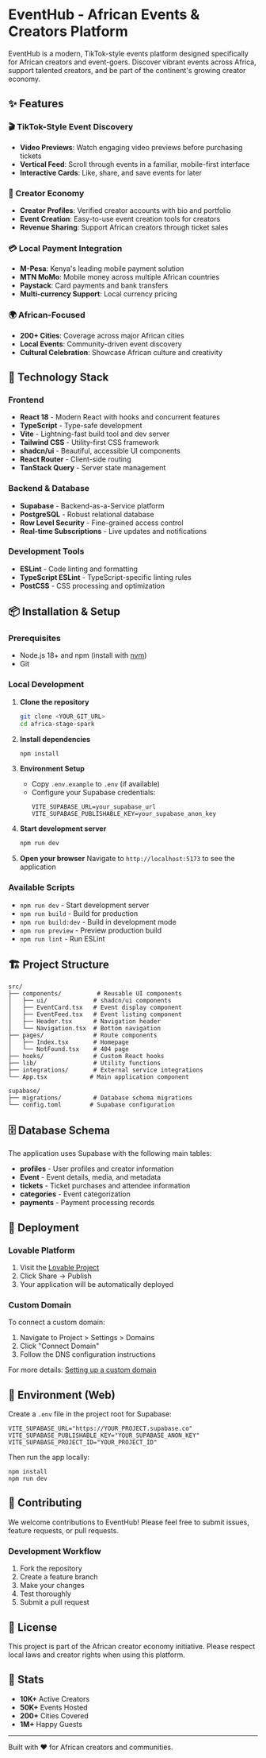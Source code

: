 # EventHub - African Events & Creators Platform

EventHub is a modern, TikTok-style events platform designed specifically for African creators and event-goers. Discover vibrant events across Africa, support talented creators, and be part of the continent's growing creator economy.

## ✨ Features

### 🎬 TikTok-Style Event Discovery
- **Video Previews**: Watch engaging video previews before purchasing tickets
- **Vertical Feed**: Scroll through events in a familiar, mobile-first interface
- **Interactive Cards**: Like, share, and save events for later

### 👥 Creator Economy
- **Creator Profiles**: Verified creator accounts with bio and portfolio
- **Event Creation**: Easy-to-use event creation tools for creators
- **Revenue Sharing**: Support African creators through ticket sales

### 💳 Local Payment Integration
- **M-Pesa**: Kenya's leading mobile payment solution
- **MTN MoMo**: Mobile money across multiple African countries
- **Paystack**: Card payments and bank transfers
- **Multi-currency Support**: Local currency pricing

### 🌍 African-Focused
- **200+ Cities**: Coverage across major African cities
- **Local Events**: Community-driven event discovery
- **Cultural Celebration**: Showcase African culture and creativity

## 🚀 Technology Stack

### Frontend
- **React 18** - Modern React with hooks and concurrent features
- **TypeScript** - Type-safe development
- **Vite** - Lightning-fast build tool and dev server
- **Tailwind CSS** - Utility-first CSS framework
- **shadcn/ui** - Beautiful, accessible UI components
- **React Router** - Client-side routing
- **TanStack Query** - Server state management

### Backend & Database
- **Supabase** - Backend-as-a-Service platform
- **PostgreSQL** - Robust relational database
- **Row Level Security** - Fine-grained access control
- **Real-time Subscriptions** - Live updates and notifications

### Development Tools
- **ESLint** - Code linting and formatting
- **TypeScript ESLint** - TypeScript-specific linting rules
- **PostCSS** - CSS processing and optimization

## 📦 Installation & Setup

### Prerequisites
- Node.js 18+ and npm (install with [nvm](https://github.com/nvm-sh/nvm#installing-and-updating))
- Git

### Local Development

1. **Clone the repository**
   ```bash
   git clone <YOUR_GIT_URL>
   cd africa-stage-spark
   ```

2. **Install dependencies**
   ```bash
   npm install
   ```

3. **Environment Setup**
   - Copy `.env.example` to `.env` (if available)
   - Configure your Supabase credentials:
     ```env
     VITE_SUPABASE_URL=your_supabase_url
     VITE_SUPABASE_PUBLISHABLE_KEY=your_supabase_anon_key
     ```

4. **Start development server**
   ```bash
   npm run dev
   ```

5. **Open your browser**
   Navigate to `http://localhost:5173` to see the application

### Available Scripts

- `npm run dev` - Start development server
- `npm run build` - Build for production
- `npm run build:dev` - Build in development mode
- `npm run preview` - Preview production build
- `npm run lint` - Run ESLint

## 🏗️ Project Structure

```
src/
├── components/          # Reusable UI components
│   ├── ui/             # shadcn/ui components
│   ├── EventCard.tsx   # Event display component
│   ├── EventFeed.tsx   # Event listing component
│   ├── Header.tsx      # Navigation header
│   └── Navigation.tsx  # Bottom navigation
├── pages/              # Route components
│   ├── Index.tsx       # Homepage
│   └── NotFound.tsx    # 404 page
├── hooks/              # Custom React hooks
├── lib/                # Utility functions
├── integrations/       # External service integrations
└── App.tsx            # Main application component

supabase/
├── migrations/         # Database schema migrations
└── config.toml        # Supabase configuration
```

## 🗄️ Database Schema

The application uses Supabase with the following main tables:

- **profiles** - User profiles and creator information
- **Event** - Event details, media, and metadata
- **tickets** - Ticket purchases and attendee information
- **categories** - Event categorization
- **payments** - Payment processing records

## 🚀 Deployment

### Lovable Platform
1. Visit the [Lovable Project](https://lovable.dev/projects/99689e21-0d07-4f69-9060-2a9515e7bbdb)
2. Click Share → Publish
3. Your application will be automatically deployed

### Custom Domain
To connect a custom domain:
1. Navigate to Project > Settings > Domains
2. Click "Connect Domain"
3. Follow the DNS configuration instructions

For more details: [Setting up a custom domain](https://docs.lovable.dev/features/custom-domain#custom-domain)

## 🔧 Environment (Web)

Create a `.env` file in the project root for Supabase:

```
VITE_SUPABASE_URL="https://YOUR_PROJECT.supabase.co"
VITE_SUPABASE_PUBLISHABLE_KEY="YOUR_SUPABASE_ANON_KEY"
VITE_SUPABASE_PROJECT_ID="YOUR_PROJECT_ID"
```

Then run the app locally:

```
npm install
npm run dev
```

## 🤝 Contributing

We welcome contributions to EventHub! Please feel free to submit issues, feature requests, or pull requests.

### Development Workflow
1. Fork the repository
2. Create a feature branch
3. Make your changes
4. Test thoroughly
5. Submit a pull request

## 📄 License

This project is part of the African creator economy initiative. Please respect local laws and creator rights when using this platform.

## 🌟 Stats

- **10K+** Active Creators
- **50K+** Events Hosted
- **200+** Cities Covered
- **1M+** Happy Guests

---

Built with ❤️ for African creators and communities.
